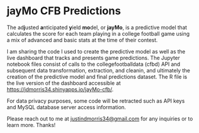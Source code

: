 # jayMo CFB Predictions

The ad**j**usted **a**nticipated **y**ield **mo**del, or **jayMo**, is a predictive model that calculates the score for each team playing in a college football game using a mix of advanced and basic stats at the time of their contest.

I am sharing the code I used to create the predictive model as well as the live dashboard that tracks and presents game predictions. The Jupyter notebook files consist of calls to the collegefootballdata (cfbd) API and subsequent data transformation, extraction, and cleanin, and ultimately the creation of the predictive model and final predictions dataset. The R file is the live version of the dashboard accessible at https://jdmorris34.shinyapps.io/jayMo-cfb/.

For data privacy purposes, some code will be retracted such as API keys and MySQL database server access information.

Please reach out to me at justindmorris34@gmail.com for any inquiries or to learn more. Thanks!
